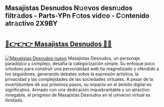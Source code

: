 ## Masajistas Desnudos N𝚞𝚎vos desn𝚞dos filtr𝚊dos - Parts-YPn F𝚘tos vid𝚎o - C𝚘ntenido atr𝚊ctivo 2X9BY

# <h2><a href="http://mbbshjb.tromn.icu/?c=Masajistas+Desnudos">🔗👉👉👉 Masajistas Desnudos 🔗🔗</a></h2>

[![Masajistas Desnudos nuevo](https://i.imgur.com/pEAQMta.gif)](http://mbbshjb.tromn.icu/?c=Masajistas+Desnudos)
Masajistas Desnudos, un personaje paradójico y complejo, desafía la categorización simple. Su enfoque poco ortodoxo para construir una personalidad web ha magnetizado y ofendido a los seguidores, generando debates sobre la expresión artística, la privacidad y las complejidades de las sociedades virtuales. A pesar de la incertidumbre de sus próximos pasos, su impacto en el ámbito digital es significativo. Armado con una dedicación inquebrantable y un atractivo innegable, el progreso de Masajistas Desnudos en el universo virtual es ilimitado.
